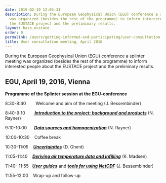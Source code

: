 ```yaml
---
date: 2019-02-19 12:05:31
description: During the European Geophysical Union (EGU) conference a splinter meeting
  was organized (besides the rest of the programme) to inform interested people about
  the EUSTACE project and the preliminary results.
layout: base_eustace
order: 0
permalink: /users/getting-informed-and-participating/user-consultation-meetings/user-consultation-meeting-april-2016/
title: User consultation meeting, April 2016
---
```


<p>During the European Geophysical Union (EGU) conference a splinter meeting was organized (besides the rest of the programme) to inform interested people about the EUSTACE project and the preliminary results.</p>
<h2><strong>EGU, April 19, 2016, Vienna</strong></h2>
<p><strong>Programme of the Splinter session at the EGU-conference</strong></p>
<p>8:30-8:40        Welcome and aim of the meeting (J. Bessembinder)</p>
<p>8:40-9:10       <em><strong><a href="https://www.eustaceproject.eu/eustace/static/media/uploads/eustaceuserconsultations_2016_intro_nick_v1.pdf"> Introduction to the project: background and products</a></strong></em> (N. Rayner)</p>
<p>9:10-10:00      <em><strong><a href="https://www.eustaceproject.eu/eustace/static/media/uploads/datasourceshomogenisation.pdf">Data sources and homogenization</a></strong></em> (N. Rayner)</p>
<p>10:00-10:30    Coffee break</p>
<p>10:30-11:05    <em><strong><a href="https://www.eustaceproject.eu/eustace/static/media/uploads/eustace_egu_splinter_session_20160419_dg.pdf">Uncertainties</a></strong></em> (D. Ghent)</p>
<p>11:05-11:40    <em><strong><a href="https://www.eustaceproject.eu/eustace/static/media/uploads/egu2016_ksm_userconsultation_relationshipsinfilling.pdf">Deriving air temperature data and infilling</a></strong></em> (K. Madsen)</p>
<p>11:40- 11:55   <em><strong><a href="https://www.eustaceproject.eu/eustace/static/media/uploads/eustace_user_consultation_user_guides.pdf">User guides</a></strong></em> and <em><strong><a href="https://www.eustaceproject.eu/eustace/static/media/uploads/eustace_user_consultation_netcdf.pdf">tools for using NetCDF</a></strong></em> (J. Bessembinder)</p>
<p>11:55-12:00    Wrap-up and follow-up</p>
